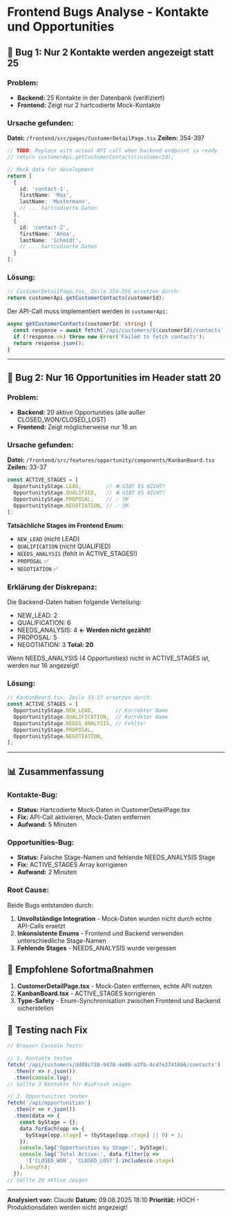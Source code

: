 # Frontend Bugs Analyse - Kontakte und Opportunities

## 🐛 Bug 1: Nur 2 Kontakte werden angezeigt statt 25

### Problem:
- **Backend:** 25 Kontakte in der Datenbank (verifiziert)
- **Frontend:** Zeigt nur 2 hartcodierte Mock-Kontakte

### Ursache gefunden:
**Datei:** `/frontend/src/pages/CustomerDetailPage.tsx`
**Zeilen:** 354-397

```typescript
// TODO: Replace with actual API call when backend endpoint is ready
// return customerApi.getCustomerContacts(customerId);

// Mock data for development
return [
  {
    id: 'contact-1',
    firstName: 'Max',
    lastName: 'Mustermann',
    // ... hartcodierte Daten
  },
  {
    id: 'contact-2', 
    firstName: 'Anna',
    lastName: 'Schmidt',
    // ... hartcodierte Daten
  }
];
```

### Lösung:
```typescript
// CustomerDetailPage.tsx, Zeile 354-356 ersetzen durch:
return customerApi.getCustomerContacts(customerId);
```

Der API-Call muss implementiert werden in `customerApi`:
```typescript
async getCustomerContacts(customerId: string) {
  const response = await fetch(`/api/customers/${customerId}/contacts`);
  if (!response.ok) throw new Error('Failed to fetch contacts');
  return response.json();
}
```

---

## 🐛 Bug 2: Nur 16 Opportunities im Header statt 20

### Problem:
- **Backend:** 20 aktive Opportunities (alle außer CLOSED_WON/CLOSED_LOST)
- **Frontend:** Zeigt möglicherweise nur 16 an

### Ursache gefunden:
**Datei:** `/frontend/src/features/opportunity/components/KanbanBoard.tsx`
**Zeilen:** 33-37

```typescript
const ACTIVE_STAGES = [
  OpportunityStage.LEAD,        // ❌ GIBT ES NICHT!
  OpportunityStage.QUALIFIED,   // ❌ GIBT ES NICHT!
  OpportunityStage.PROPOSAL,    // ✅ OK
  OpportunityStage.NEGOTIATION, // ✅ OK
];
```

**Tatsächliche Stages im Frontend Enum:**
- `NEW_LEAD` (nicht LEAD)
- `QUALIFICATION` (nicht QUALIFIED)
- `NEEDS_ANALYSIS` (fehlt in ACTIVE_STAGES!)
- `PROPOSAL` ✅
- `NEGOTIATION` ✅

### Erklärung der Diskrepanz:
Die Backend-Daten haben folgende Verteilung:
- NEW_LEAD: 2
- QUALIFICATION: 6
- NEEDS_ANALYSIS: 4  **← Werden nicht gezählt!**
- PROPOSAL: 5
- NEGOTIATION: 3
**Total: 20**

Wenn NEEDS_ANALYSIS (4 Opportunities) nicht in ACTIVE_STAGES ist, werden nur 16 angezeigt!

### Lösung:
```typescript
// KanbanBoard.tsx, Zeile 33-37 ersetzen durch:
const ACTIVE_STAGES = [
  OpportunityStage.NEW_LEAD,       // Korrekter Name
  OpportunityStage.QUALIFICATION,  // Korrekter Name
  OpportunityStage.NEEDS_ANALYSIS, // Fehlte!
  OpportunityStage.PROPOSAL,
  OpportunityStage.NEGOTIATION,
];
```

---

## 📊 Zusammenfassung

### Kontakte-Bug:
- **Status:** Hartcodierte Mock-Daten in CustomerDetailPage.tsx
- **Fix:** API-Call aktivieren, Mock-Daten entfernen
- **Aufwand:** 5 Minuten

### Opportunities-Bug:
- **Status:** Falsche Stage-Namen und fehlende NEEDS_ANALYSIS Stage
- **Fix:** ACTIVE_STAGES Array korrigieren
- **Aufwand:** 2 Minuten

### Root Cause:
Beide Bugs entstanden durch:
1. **Unvollständige Integration** - Mock-Daten wurden nicht durch echte API-Calls ersetzt
2. **Inkonsistente Enums** - Frontend und Backend verwenden unterschiedliche Stage-Namen
3. **Fehlende Stages** - NEEDS_ANALYSIS wurde vergessen

## 🎯 Empfohlene Sofortmaßnahmen

1. **CustomerDetailPage.tsx** - Mock-Daten entfernen, echte API nutzen
2. **KanbanBoard.tsx** - ACTIVE_STAGES korrigieren
3. **Type-Safety** - Enum-Synchronisation zwischen Frontend und Backend sicherstellen

## 📝 Testing nach Fix

```javascript
// Browser Console Tests:

// 1. Kontakte testen
fetch('/api/customers/dd08c720-9478-4e08-a3fb-4cd7e27418b6/contacts')
  .then(r => r.json())
  .then(console.log);
// Sollte 3 Kontakte für BioFresh zeigen

// 2. Opportunities testen  
fetch('/api/opportunities')
  .then(r => r.json())
  .then(data => {
    const byStage = {};
    data.forEach(opp => {
      byStage[opp.stage] = (byStage[opp.stage] || 0) + 1;
    });
    console.log('Opportunities by Stage:', byStage);
    console.log('Total Active:', data.filter(o => 
      !['CLOSED_WON', 'CLOSED_LOST'].includes(o.stage)
    ).length);
  });
// Sollte 20 aktive zeigen
```

---

**Analysiert von:** Claude
**Datum:** 09.08.2025 18:10
**Priorität:** HOCH - Produktionsdaten werden nicht angezeigt!